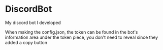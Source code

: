 # DiscordBot
My discord bot I developed

When making the config.json, the token can be found in the bot's information area under the token piece, you don't need to reveal since they added a copy button
